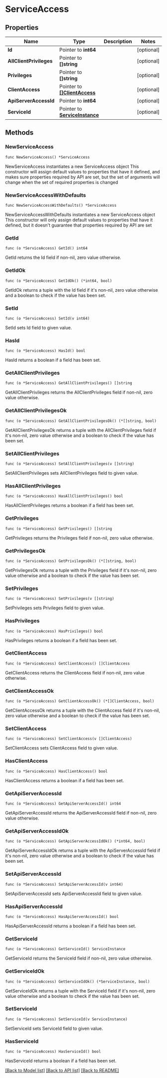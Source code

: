 # ServiceAccess

## Properties

Name | Type | Description | Notes
------------ | ------------- | ------------- | -------------
**Id** | Pointer to **int64** |  | [optional] 
**AllClientPrivileges** | Pointer to **[]string** |  | [optional] 
**Privileges** | Pointer to **[]string** |  | [optional] 
**ClientAccess** | Pointer to [**[]ClientAccess**](ClientAccess.md) |  | [optional] 
**ApiServerAccessId** | Pointer to **int64** |  | [optional] 
**ServiceId** | Pointer to [**ServiceInstance**](ServiceInstance.md) |  | [optional] 

## Methods

### NewServiceAccess

`func NewServiceAccess() *ServiceAccess`

NewServiceAccess instantiates a new ServiceAccess object
This constructor will assign default values to properties that have it defined,
and makes sure properties required by API are set, but the set of arguments
will change when the set of required properties is changed

### NewServiceAccessWithDefaults

`func NewServiceAccessWithDefaults() *ServiceAccess`

NewServiceAccessWithDefaults instantiates a new ServiceAccess object
This constructor will only assign default values to properties that have it defined,
but it doesn't guarantee that properties required by API are set

### GetId

`func (o *ServiceAccess) GetId() int64`

GetId returns the Id field if non-nil, zero value otherwise.

### GetIdOk

`func (o *ServiceAccess) GetIdOk() (*int64, bool)`

GetIdOk returns a tuple with the Id field if it's non-nil, zero value otherwise
and a boolean to check if the value has been set.

### SetId

`func (o *ServiceAccess) SetId(v int64)`

SetId sets Id field to given value.

### HasId

`func (o *ServiceAccess) HasId() bool`

HasId returns a boolean if a field has been set.

### GetAllClientPrivileges

`func (o *ServiceAccess) GetAllClientPrivileges() []string`

GetAllClientPrivileges returns the AllClientPrivileges field if non-nil, zero value otherwise.

### GetAllClientPrivilegesOk

`func (o *ServiceAccess) GetAllClientPrivilegesOk() (*[]string, bool)`

GetAllClientPrivilegesOk returns a tuple with the AllClientPrivileges field if it's non-nil, zero value otherwise
and a boolean to check if the value has been set.

### SetAllClientPrivileges

`func (o *ServiceAccess) SetAllClientPrivileges(v []string)`

SetAllClientPrivileges sets AllClientPrivileges field to given value.

### HasAllClientPrivileges

`func (o *ServiceAccess) HasAllClientPrivileges() bool`

HasAllClientPrivileges returns a boolean if a field has been set.

### GetPrivileges

`func (o *ServiceAccess) GetPrivileges() []string`

GetPrivileges returns the Privileges field if non-nil, zero value otherwise.

### GetPrivilegesOk

`func (o *ServiceAccess) GetPrivilegesOk() (*[]string, bool)`

GetPrivilegesOk returns a tuple with the Privileges field if it's non-nil, zero value otherwise
and a boolean to check if the value has been set.

### SetPrivileges

`func (o *ServiceAccess) SetPrivileges(v []string)`

SetPrivileges sets Privileges field to given value.

### HasPrivileges

`func (o *ServiceAccess) HasPrivileges() bool`

HasPrivileges returns a boolean if a field has been set.

### GetClientAccess

`func (o *ServiceAccess) GetClientAccess() []ClientAccess`

GetClientAccess returns the ClientAccess field if non-nil, zero value otherwise.

### GetClientAccessOk

`func (o *ServiceAccess) GetClientAccessOk() (*[]ClientAccess, bool)`

GetClientAccessOk returns a tuple with the ClientAccess field if it's non-nil, zero value otherwise
and a boolean to check if the value has been set.

### SetClientAccess

`func (o *ServiceAccess) SetClientAccess(v []ClientAccess)`

SetClientAccess sets ClientAccess field to given value.

### HasClientAccess

`func (o *ServiceAccess) HasClientAccess() bool`

HasClientAccess returns a boolean if a field has been set.

### GetApiServerAccessId

`func (o *ServiceAccess) GetApiServerAccessId() int64`

GetApiServerAccessId returns the ApiServerAccessId field if non-nil, zero value otherwise.

### GetApiServerAccessIdOk

`func (o *ServiceAccess) GetApiServerAccessIdOk() (*int64, bool)`

GetApiServerAccessIdOk returns a tuple with the ApiServerAccessId field if it's non-nil, zero value otherwise
and a boolean to check if the value has been set.

### SetApiServerAccessId

`func (o *ServiceAccess) SetApiServerAccessId(v int64)`

SetApiServerAccessId sets ApiServerAccessId field to given value.

### HasApiServerAccessId

`func (o *ServiceAccess) HasApiServerAccessId() bool`

HasApiServerAccessId returns a boolean if a field has been set.

### GetServiceId

`func (o *ServiceAccess) GetServiceId() ServiceInstance`

GetServiceId returns the ServiceId field if non-nil, zero value otherwise.

### GetServiceIdOk

`func (o *ServiceAccess) GetServiceIdOk() (*ServiceInstance, bool)`

GetServiceIdOk returns a tuple with the ServiceId field if it's non-nil, zero value otherwise
and a boolean to check if the value has been set.

### SetServiceId

`func (o *ServiceAccess) SetServiceId(v ServiceInstance)`

SetServiceId sets ServiceId field to given value.

### HasServiceId

`func (o *ServiceAccess) HasServiceId() bool`

HasServiceId returns a boolean if a field has been set.


[[Back to Model list]](../README.md#documentation-for-models) [[Back to API list]](../README.md#documentation-for-api-endpoints) [[Back to README]](../README.md)


